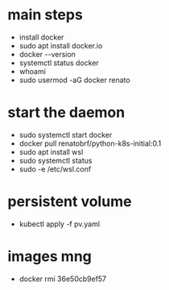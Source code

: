 # main steps
- install docker
- sudo apt install docker.io
- docker --version
- systemctl status docker
- whoami
- sudo usermod -aG docker renato

# start the daemon
- sudo systemctl start docker
- docker pull renatobrf/python-k8s-initial:0.1
- sudo apt install wsl
- sudo systemctl status
- sudo -e /etc/wsl.conf

# persistent volume
- kubectl apply -f pv.yaml

# images mng
- docker rmi 36e50cb9ef57
